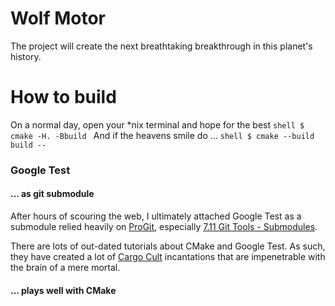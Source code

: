 # Wolf Motor
The project will create the next breathtaking breakthrough in this planet's history.

# How to build
On a normal day, open your *nix terminal and hope for the best
    ``` shell
$ cmake -H. -Bbuild 
    ```
    And if the heavens smile do ...
    ``` shell
$ cmake --build build -- 
    ```

### Google Test
#### ... as git submodule
After hours of scouring the web, I ultimately attached Google Test as a submodule relied heavily on [ProGit](https://git-scm.com/book/en/v2), especially [7.11 Git Tools - Submodules](https://git-scm.com/book/en/v2/Git-Tools-Submodules).  

There are lots of out-dated tutorials about CMake and Google Test.  As such, they have created a lot of [Cargo Cult](https://en.wikipedia.org/wiki/Cargo_cult) incantations that are impenetrable with the brain of a mere mortal.

#### ... plays well with CMake

